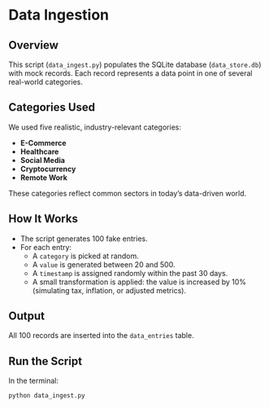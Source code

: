 # Data Ingestion

## Overview

This script (`data_ingest.py`) populates the SQLite database (`data_store.db`) with mock records. Each record represents a data point in one of several real-world categories.

## Categories Used

We used five realistic, industry-relevant categories:

- **E-Commerce**
- **Healthcare**
- **Social Media**
- **Cryptocurrency**
- **Remote Work**

These categories reflect common sectors in today’s data-driven world.

## How It Works

- The script generates 100 fake entries.
- For each entry:
  - A `category` is picked at random.
  - A `value` is generated between 20 and 500.
  - A `timestamp` is assigned randomly within the past 30 days.
  - A small transformation is applied: the value is increased by 10% (simulating tax, inflation, or adjusted metrics).

## Output

All 100 records are inserted into the `data_entries` table.

## Run the Script

In the terminal:

```bash
python data_ingest.py
